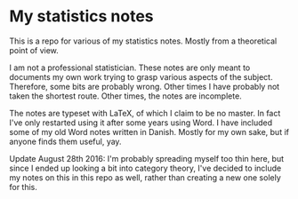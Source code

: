 # My statistics notes
This is a repo for various of my statistics notes. Mostly from a theoretical point of view.

I am not a professional statistician. These notes are only meant to documents my own work trying to grasp various aspects of the subject.
Therefore, some bits are probably wrong. Other times I have probably not taken the shortest route. Other times, the notes are incomplete.

The notes are typeset with LaTeX, of which I claim to be no master. In fact I've only restarted using it after some years using Word.
I have included some of my old Word notes written in Danish. Mostly for my own sake, but if anyone finds them useful, yay.

Update August 28th 2016: I'm probably spreading myself too thin here, but since I ended up looking a bit into category theory, I've decided to include my notes on this in this repo as well, rather than creating a new one solely for this.
